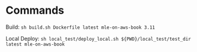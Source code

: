 # Commands

Build: `sh build.sh Dockerfile latest mle-on-aws-book 3.11`

Local Deploy: `sh local_test/deploy_local.sh ${PWD}/local_test/test_dir latest mle-on-aws-book`